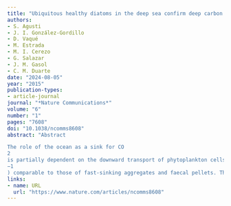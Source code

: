 ```yaml
---
title: "Ubiquitous healthy diatoms in the deep sea confirm deep carbon injection by the biological pump"
authors:
- S. Agusti
- J. I. González-Gordillo
- D. Vaqué
- M. Estrada
- M. I. Cerezo
- G. Salazar
- J. M. Gasol
- C. M. Duarte
date: "2024-08-05"
year: "2015"
publication-types:
- article-journal
journal: "*Nature Communications*"
volume: "6"
number: "1"
pages: "7608"
doi: "10.1038/ncomms8608"
abstract: "Abstract

The role of the ocean as a sink for CO
2
is partially dependent on the downward transport of phytoplankton cells packaged within fast-sinking particles. However, whether such fast-sinking mechanisms deliver fresh organic carbon down to the deep bathypelagic sea and whether this mechanism is prevalent across the ocean requires confirmation. Here we report the ubiquitous presence of healthy photosynthetic cells, dominated by diatoms, down to 4,000 m in the deep dark ocean. Decay experiments with surface phytoplankton suggested that the large proportion (18%) of healthy photosynthetic cells observed, on average, in the dark ocean, requires transport times from a few days to a few weeks, corresponding to sinking rates (124–732 m d
−1
) comparable to those of fast-sinking aggregates and faecal pellets. These results confirm the expectation that fast-sinking mechanisms inject fresh organic carbon into the deep sea and that this is a prevalent process operating across the global oligotrophic ocean."
links:
- name: URL
  url: "https://www.nature.com/articles/ncomms8608"
---
```

